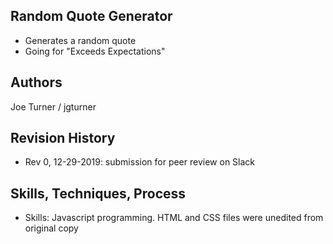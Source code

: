 ## Random Quote Generator
 - Generates a random quote
 - Going for "Exceeds Expectations"

## Authors
Joe Turner / jgturner

## Revision History
- Rev 0, 12-29-2019: submission for peer review on Slack

## Skills, Techniques, Process
- Skills: Javascript programming. HTML and CSS files were unedited from original copy
